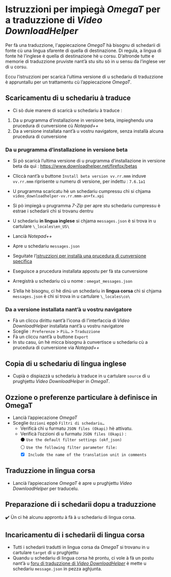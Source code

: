 # Istruzzioni per impiegà _OmegaT_ per a traduzzione di _Video DownloadHelper_

Per fà una traduzzione, l'appiecazione _OmegaT_ hà bisognu di schedarii di fonte cù una lingua sfarente di quella di destinazione. Di regula, a lingua di fonte hè l’inglese è quella di destinazione hè u corsu. D’altronde tutte e memorie di traduzzione pruviste nant’à stu situ sò in u sensu da l’inglese ver di u corsu.

Eccu l’istruzzioni per scaricà l’ultima versione di u schedariu di traduzzione è appruntallu per un trattamentu cù l’appiecazione _OmegaT_.

## Scaricamentu di u schedariu à traduce

- Ci sò duie manere di scaricà u schedariu à traduce :
1. Da u prugramma d’installazione in versione beta, impieghendu una prucedura di cunversione cù _Notepad++_  
2. Da a versione installata nant’à u vostru navigatore, senza installà alcuna prucedura di cunversione

### Da u prugramma d’installazione in versione beta
- Si pò scaricà l’ultima versione di u prugramma d’installazione in versione beta da quì : https://www.downloadhelper.net/firefox/betas
- Cliccà nant’à u buttone `Install beta version vv.rr.mmm` induve `vv.rr.mmm` riprisente u numeru di versione, per indettu : `7.6.1a1`
- U prugramma scaricatu hè un schedariu cumpressu chì si chjama `video_downloadhelper-vv.rr.mmm-an+fx.xpi`
- Si pò impiegà u prugramma _7-Zip_ per apre stu schedariu cumpressu è estrae i schedarii chì si trovanu dentru
- U schedariu __in lingua inglese__ si chjama `messages.json` è si trova in u cartulare `\_locales\en_US\`
- Lancià _Notepad++_
- Apre u schedariu `messages.json`
- Seguitate l’[istruzzioni per installà una prucedura di cunversione specifica](Cunversione.md)
- Eseguisce a prucedura installata appostu per fà sta cunversione
- Arregistrà u schedariu cù u nome : `omegat_messages.json`

- S’ella hè bisognu, ci hè dinù un schedariu in __lingua corsa__ chì si chjama `messages.json` è chì si trova in u cartulare `\_locales\co\`

### Da a versione installata nant’à u vostru navigatore
- Fà un cliccu dirittu nant’à l’icona di l’interfaccia di _Video DownloadHelper_ installata nant’à u vostru navigatore
- Sceglie : `Preferenze` > `Più…` > `Traduzzione`
- Fà un cliccu nant’à u buttone `Export`
- In stu casu, ùn hè micca bisognu à cunvertisce u schedariu cù a prucedura di cunversione via _Notepad++_

## Copia di u schedariu di lingua inglese

- Cupià o dispiazzà u schedariu à traduce in u cartulare `source` di u prughjettu _Video DownloadHelper_ in _OmegaT_.

## Ozzione o preferenze particulare à definisce in OmegaT

- Lancià l’appiecazione _OmegaT_
- Sceglie `Ozzioni` eppò `Filtri di schedariu…`
  - Verificà chì u furmatu `JSON files (Okapi)` hè attivatu. 
  - Verificà l’ozzioni di u furmatu `JSON files (Okapi)` :  
    ⚫ `Use the default filter settings (okf_json)`  
    ⚪ `Use the following filter parameter file:`
    - [x] `Include the name of the translation unit in comments`

## Traduzzione in lingua corsa

- Lancià l’appiecazione _OmegaT_ è apre u prughjettu _Video DownloadHelper_ per traducelu.

## Preparazione di i schedarii dopu a traduzzione

✔️ Ùn ci hè alcunu approntu à fà à u schedariu di lingua corsa.

## Incaricamentu di i schedarii di lingua corsa
- Tutti i schedarii tradutti in lingua corsa da _OmegaT_ si trovanu in u cartulare `target` di u prughjettu
- Quandu u schedariu di lingua corsa hè prontu, ci vole à fà un postu nant’à u [foru di traduzzione di _Video DownloadHelper_](https://groups.google.com/g/video-downloadhelper-internationalization) è mette u schedariu `message.json` in pezza aghjunta.
